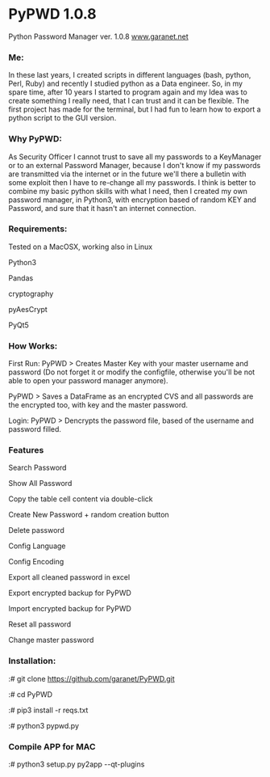 # PyPWD 1.0.8
Python Password Manager ver. 1.0.8 
www.garanet.net

### Me:
In these last years, I created scripts in different languages (bash, python, Perl, Ruby) and recently I studied python as a Data engineer. So, in my spare time, after 10 years I started to program again and my Idea was to create something I really need, that I can trust and it can be flexible.
The first project has made for the terminal, but I had fun to learn how to export a python script to the GUI version.

### Why PyPWD:
As Security Officer I cannot trust to save all my passwords to a KeyManager or to an external Password Manager, because I don't know if my passwords are transmitted via the internet or in the future we'll there a bulletin with some exploit then I have to re-change all my passwords.
I think is better to combine my basic python skills with what I need, then I created my own password manager, in Python3, with encryption based of random KEY and Password, and sure that it hasn't an internet connection.

### Requirements:
Tested on a MacOSX, working also in Linux

Python3

Pandas

cryptography

pyAesCrypt

PyQt5

### How Works:
First Run:
PyPWD > Creates Master Key with your master username and password (Do not forget it or modify the configfile, otherwise you'll be not able to open your password manager anymore).

PyPWD > Saves a DataFrame as an encrypted CVS and all passwords are the encrypted too, with key and the master password.

Login:
PyPWD > Dencrypts the password file, based of the username and password filled.

### Features
Search Password

Show All Password

Copy the table cell content via double-click

Create New Password + random creation button

Delete password

Config Language

Config Encoding

Export all cleaned password in excel

Export encrypted backup for PyPWD

Import encrypted backup for PyPWD

Reset all password

Change master password

### Installation:
:# git clone https://github.com/garanet/PyPWD.git

:# cd PyPWD

:# pip3 install -r reqs.txt

:# python3 pypwd.py


### Compile APP for MAC
:# python3 setup.py py2app --qt-plugins


